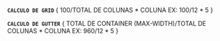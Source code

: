 **`CALCULO DE GRID`** {
100/TOTAL DE COLUNAS \* COLUNA
EX: 100/12 \* 5
}

**`CALCULO DE GUTTER`** {
TOTAL DE CONTAINER (MAX-WIDTH)/TOTAL DE COLUNAS \* COLUNA
EX: 960/12 \* 5
}
